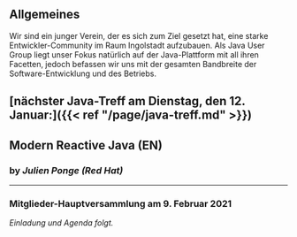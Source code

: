 ## Allgemeines

Wir sind ein junger Verein, der es sich zum Ziel gesetzt hat, eine starke Entwickler-Community im Raum Ingolstadt aufzubauen.
Als Java User Group liegt unser Fokus natürlich auf der Java-Plattform mit all ihren Facetten, jedoch befassen wir uns mit der gesamten Bandbreite der Software-Entwicklung und des Betriebs.

## [nächster Java-Treff am Dienstag, den 12. Januar:]({{< ref "/page/java-treff.md" >}})

## Modern Reactive Java (EN)
### by *Julien Ponge (Red Hat)*

---

### Mitglieder-Hauptversammlung am 9. Februar 2021

_Einladung und Agenda folgt._